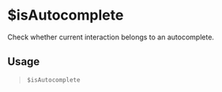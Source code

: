 # $isAutocomplete
Check whether current interaction belongs to an autocomplete.
## Usage
> `$isAutocomplete`
